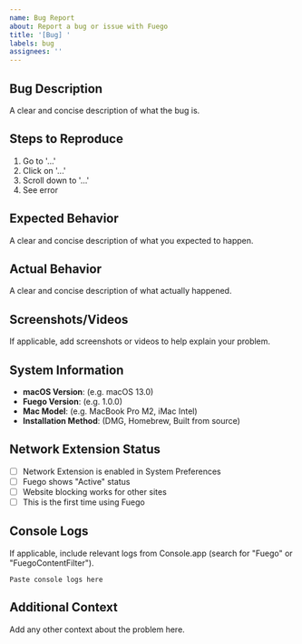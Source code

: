 ```yaml
---
name: Bug Report
about: Report a bug or issue with Fuego
title: '[Bug] '
labels: bug
assignees: ''
---
```


## Bug Description
A clear and concise description of what the bug is.

## Steps to Reproduce
1. Go to '...'
2. Click on '...'
3. Scroll down to '...'
4. See error

## Expected Behavior
A clear and concise description of what you expected to happen.

## Actual Behavior
A clear and concise description of what actually happened.

## Screenshots/Videos
If applicable, add screenshots or videos to help explain your problem.

## System Information
- **macOS Version**: (e.g. macOS 13.0)
- **Fuego Version**: (e.g. 1.0.0)
- **Mac Model**: (e.g. MacBook Pro M2, iMac Intel)
- **Installation Method**: (DMG, Homebrew, Built from source)

## Network Extension Status
- [ ] Network Extension is enabled in System Preferences
- [ ] Fuego shows "Active" status
- [ ] Website blocking works for other sites
- [ ] This is the first time using Fuego

## Console Logs
If applicable, include relevant logs from Console.app (search for "Fuego" or "FuegoContentFilter").

```
Paste console logs here
```

## Additional Context
Add any other context about the problem here.
